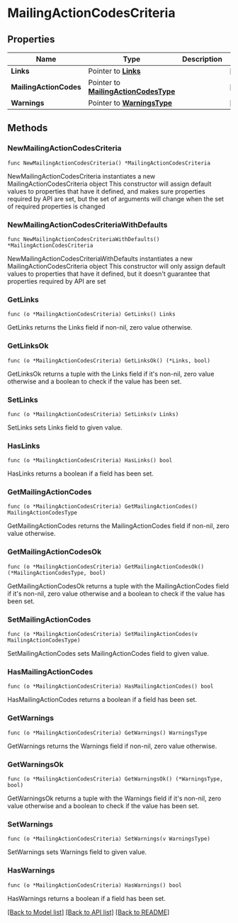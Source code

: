 # MailingActionCodesCriteria

## Properties

Name | Type | Description | Notes
------------ | ------------- | ------------- | -------------
**Links** | Pointer to [**Links**](Links.md) |  | [optional] 
**MailingActionCodes** | Pointer to [**MailingActionCodesType**](MailingActionCodesType.md) |  | [optional] 
**Warnings** | Pointer to [**WarningsType**](WarningsType.md) |  | [optional] 

## Methods

### NewMailingActionCodesCriteria

`func NewMailingActionCodesCriteria() *MailingActionCodesCriteria`

NewMailingActionCodesCriteria instantiates a new MailingActionCodesCriteria object
This constructor will assign default values to properties that have it defined,
and makes sure properties required by API are set, but the set of arguments
will change when the set of required properties is changed

### NewMailingActionCodesCriteriaWithDefaults

`func NewMailingActionCodesCriteriaWithDefaults() *MailingActionCodesCriteria`

NewMailingActionCodesCriteriaWithDefaults instantiates a new MailingActionCodesCriteria object
This constructor will only assign default values to properties that have it defined,
but it doesn't guarantee that properties required by API are set

### GetLinks

`func (o *MailingActionCodesCriteria) GetLinks() Links`

GetLinks returns the Links field if non-nil, zero value otherwise.

### GetLinksOk

`func (o *MailingActionCodesCriteria) GetLinksOk() (*Links, bool)`

GetLinksOk returns a tuple with the Links field if it's non-nil, zero value otherwise
and a boolean to check if the value has been set.

### SetLinks

`func (o *MailingActionCodesCriteria) SetLinks(v Links)`

SetLinks sets Links field to given value.

### HasLinks

`func (o *MailingActionCodesCriteria) HasLinks() bool`

HasLinks returns a boolean if a field has been set.

### GetMailingActionCodes

`func (o *MailingActionCodesCriteria) GetMailingActionCodes() MailingActionCodesType`

GetMailingActionCodes returns the MailingActionCodes field if non-nil, zero value otherwise.

### GetMailingActionCodesOk

`func (o *MailingActionCodesCriteria) GetMailingActionCodesOk() (*MailingActionCodesType, bool)`

GetMailingActionCodesOk returns a tuple with the MailingActionCodes field if it's non-nil, zero value otherwise
and a boolean to check if the value has been set.

### SetMailingActionCodes

`func (o *MailingActionCodesCriteria) SetMailingActionCodes(v MailingActionCodesType)`

SetMailingActionCodes sets MailingActionCodes field to given value.

### HasMailingActionCodes

`func (o *MailingActionCodesCriteria) HasMailingActionCodes() bool`

HasMailingActionCodes returns a boolean if a field has been set.

### GetWarnings

`func (o *MailingActionCodesCriteria) GetWarnings() WarningsType`

GetWarnings returns the Warnings field if non-nil, zero value otherwise.

### GetWarningsOk

`func (o *MailingActionCodesCriteria) GetWarningsOk() (*WarningsType, bool)`

GetWarningsOk returns a tuple with the Warnings field if it's non-nil, zero value otherwise
and a boolean to check if the value has been set.

### SetWarnings

`func (o *MailingActionCodesCriteria) SetWarnings(v WarningsType)`

SetWarnings sets Warnings field to given value.

### HasWarnings

`func (o *MailingActionCodesCriteria) HasWarnings() bool`

HasWarnings returns a boolean if a field has been set.


[[Back to Model list]](../README.md#documentation-for-models) [[Back to API list]](../README.md#documentation-for-api-endpoints) [[Back to README]](../README.md)


